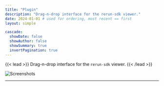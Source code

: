 ```yaml
---
title: "Plugin"
description: "Drag-n-drop interface for the rerun-sdk viewer."
date: 2024-01-01 # used for ordering, most recent == first
layout: simple

cascade:
  showDate: false
  showAuthor: false
  showSummary: true
  invertPagination: true  
---
```


{{< lead >}}
Drag-n-drop interface for the `rerun-sdk` viewer.
{{< /lead >}}

![Screenshots](screenshot.png)


---